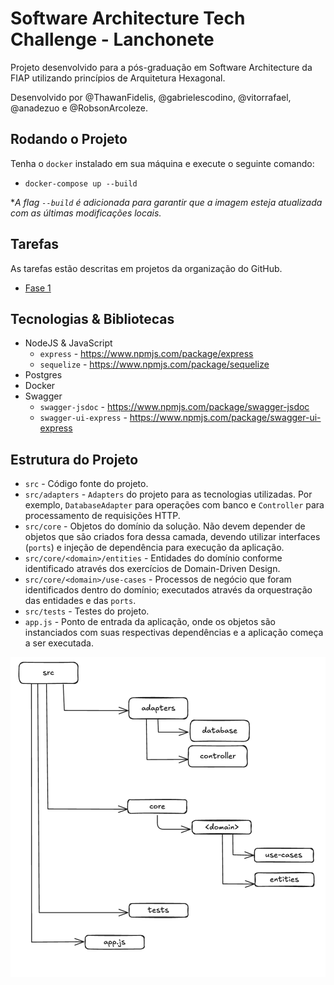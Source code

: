 # Software Architecture Tech Challenge - Lanchonete

Projeto desenvolvido para a pós-graduação em Software Architecture da FIAP utilizando princípios de Arquitetura Hexagonal.

Desenvolvido por @ThawanFidelis, @gabrielescodino, @vitorrafael, @anadezuo e @RobsonArcoleze.

## Rodando o Projeto
Tenha o `docker` instalado em sua máquina e execute o seguinte comando:

* `docker-compose up --build`

*_A flag `--build` é adicionada para garantir que a imagem esteja atualizada com as últimas modificações locais._  

## Tarefas
As tarefas estão descritas em projetos da organização do GitHub.
- [Fase 1](https://github.com/orgs/FIAP-8SOAT-G6/projects/1)

## Tecnologias & Bibliotecas
* NodeJS & JavaScript
  * `express` - https://www.npmjs.com/package/express
  * `sequelize` - https://www.npmjs.com/package/sequelize
* Postgres
* Docker
* Swagger
  * `swagger-jsdoc` - https://www.npmjs.com/package/swagger-jsdoc
  * `swagger-ui-express` - https://www.npmjs.com/package/swagger-ui-express

## Estrutura do Projeto
* `src` - Código fonte do projeto.
* `src/adapters` - `Adapters` do projeto para as tecnologias utilizadas. Por exemplo, `DatabaseAdapter` para operações com banco e `Controller` para processamento de requisições HTTP.
* `src/core` - Objetos do domínio da solução. Não devem depender de objetos que são criados fora dessa camada, devendo utilizar interfaces (`ports`) e injeção de dependência para execução da aplicação.
* `src/core/<domain>/entities` - Entidades do domínio conforme identificado através dos exercícios de Domain-Driven Design.
* `src/core/<domain>/use-cases` - Processos de negócio que foram identificados dentro do domínio; executados através da orquestração das entidades e das `ports`.
* `src/tests` - Testes do projeto.
* `app.js` - Ponto de entrada da aplicação, onde os objetos são instanciados com suas respectivas dependências e a aplicação começa a ser executada.

![Estrutura do Projeto](assets/ProjectStructure.png)

